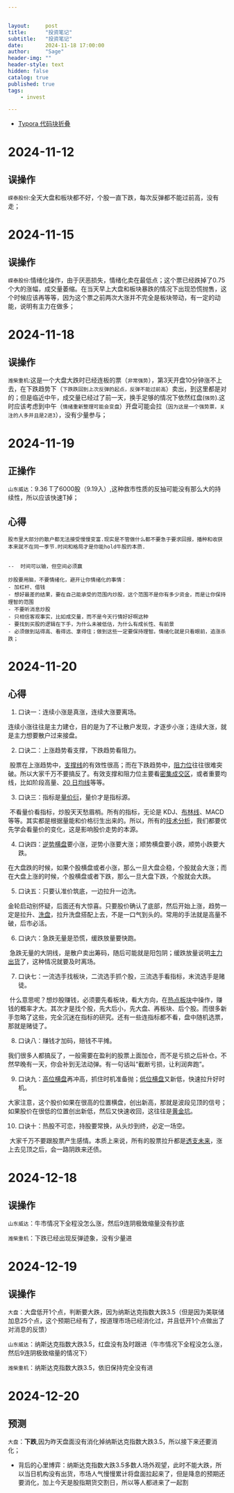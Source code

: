 ```yaml
---


layout:     post
title:      "投资笔记"
subtitle:   "投资笔记"
date:       2024-11-18 17:00:00
author:     "Sage"
header-img: ""
header-style: text
hidden: false
catalog: true
published: true
tags:
    - invest

---
```


- [Typora 代码块折叠](https://blog.csdn.net/shisanxiang_/article/details/136006137)

# 2024-11-12

## 误操作

`嵘泰股份`:全天大盘和板块都不好，个股一直下跌，每次反弹都不能过前高，没有走；

# 2024-11-15

## 误操作

`嵘泰股份`:情绪化操作，由于厌恶损失，情绪化卖在最低点；这个票已经跌掉了0.75个大的涨幅，成交量萎缩。在当天早上大盘和板块暴跌的情况下出现恐慌抛售，这个时候应该再等等，因为这个票之前两次大涨并不完全是板块带动，有一定的动能，说明有主力在做多；

# 2024-11-18

## 误操作

`潍柴重机`:这是一个大盘大跌时已经连板的票（`非常强势`），第3天开盘10分钟涨不上去，在下跌趋势下（`下跌跌回到上次反弹的起点，反弹不能过前高`）卖出，到这里都是对的；但是临近中午，成交量已经过了前一天，换手足够的情况下依然红盘(`强势`).这时应该考虑到中午（`情绪重新整理可能会变盘`）开盘可能会拉（`因为这是一个强势票，关注的人多并且是2进3`），没有少量参与；

# 2024-11-19

## 正操作

`山东威达`：9.36 T了6000股（9.19入）,这种救市性质的反抽可能没有那么大的持续性，所以应该快速T掉；

## 心得

```
股市里大部分的散户都无法接受慢慢变富.现实是不管做什么都不要急于要求回报，播种和收获本来就不在同一季节.时间和格局才是你能hold牛股的本质.

                                                                                          --  时间可以输，但空间必须赢
```

```
炒股要用脑，不要情绪化，避开让你情绪化的事情：
- 加杠杆、借钱
- 想好最差的结果，要在自己能承受的范围内炒股，这个范围不是你有多少资金，而是让你保持理智的范围
- 不要听消息炒股
- 只相信客观事实，比如成交量，而不是今天行情好好啊这种
- 要找到买股的逻辑在下手，为什么未被低估，为什么有成长性、有前景
- 必须做到站得高、看得远、拿得住；做到这些一定要保持理智。情绪化就是只看眼前，追涨杀跌；
```

# 2024-11-20

## 心得

1. 口诀一：连续小涨是真涨，连续大涨要离场。

​	连续小涨往往是主力建仓，目的是为了不让散户发现，才逐步小涨；连续大涨，就是主力想要散户过来接盘。

2. 口诀二：上涨趋势看支撑，下跌趋势看阻力。

​	股票在上涨趋势中，[支撑线](https://zhida.zhihu.com/search?content_id=678809877&content_type=Answer&match_order=1&q=%E6%94%AF%E6%92%91%E7%BA%BF&zhida_source=entity)的有效性很高；而在下跌趋势中，[阻力位](https://zhida.zhihu.com/search?content_id=678809877&content_type=Answer&match_order=1&q=%E9%98%BB%E5%8A%9B%E4%BD%8D&zhida_source=entity)往往很难突破。所以大家千万不要搞反了。有效支撑和阻力位主要看[密集成交区](https://zhida.zhihu.com/search?content_id=678809877&content_type=Answer&match_order=1&q=%E5%AF%86%E9%9B%86%E6%88%90%E4%BA%A4%E5%8C%BA&zhida_source=entity)，或者重要均线，比如阶段高量、[20 日均线](https://zhida.zhihu.com/search?content_id=678809877&content_type=Answer&match_order=1&q=20+%E6%97%A5%E5%9D%87%E7%BA%BF&zhida_source=entity)等等。

3. 口诀三：指标是[量价衍](https://zhida.zhihu.com/search?content_id=678809877&content_type=Answer&match_order=1&q=%E9%87%8F%E4%BB%B7%E8%A1%8D&zhida_source=entity)，量价才是指标源。

​	不看量价看指标，炒股天天愁眉梢。所有的指标，无论是 KDJ、[布林线](https://zhida.zhihu.com/search?content_id=678809877&content_type=Answer&match_order=1&q=%E5%B8%83%E6%9E%97%E7%BA%BF&zhida_source=entity)、MACD 等等。其实都是根据量能和价格衍生出来的。所以，所有的[技术分析](https://zhida.zhihu.com/search?content_id=678809877&content_type=Answer&match_order=1&q=%E6%8A%80%E6%9C%AF%E5%88%86%E6%9E%90&zhida_source=entity)，我们都要优先学会看量价的变化，这是影响股价走势的本源。

4. 口诀四：[逆势横盘](https://zhida.zhihu.com/search?content_id=678809877&content_type=Answer&match_order=1&q=%E9%80%86%E5%8A%BF%E6%A8%AA%E7%9B%98&zhida_source=entity)要小涨，逆势小涨要大涨；顺势横盘要小跌，顺势小跌要大跌。

​	在大盘跌的时候，如果个股横盘或者小涨，那么一旦大盘企稳，个股就会大涨；而在大盘上涨的时候，个股横盘或者下跌，那么一旦大盘下跌，个股就会大跌。

5. 口诀五：只要认准价筑底，一边拉升一边洗。

​	金轮启动别怀疑，后面还有大惊喜。只要股价确认了底部，然后开始上涨，趋势一定是拉升、[洗盘](https://zhida.zhihu.com/search?content_id=678809877&content_type=Answer&match_order=1&q=%E6%B4%97%E7%9B%98&zhida_source=entity)，拉升洗盘搭配上去，不是一口气到头的。常用的手法就是高量不破，后市必活。

6. 口诀六：急跌无量是恐慌，缓跌放量要快跑。

​	急跌无量的大阴线，是散户卖出筹码，随后可能就是阳包阴；缓跌放量说明[主力出货](https://zhida.zhihu.com/search?content_id=678809877&content_type=Answer&match_order=1&q=%E4%B8%BB%E5%8A%9B%E5%87%BA%E8%B4%A7&zhida_source=entity)了，这种情况就要及时离场。

7. 口诀七：一流选手找板块，二流选手抓个股，三流选手看指标，末流选手是赌徒。

​	什么意思呢？想炒股赚钱，必须要先看板块，看大方向，在[热点板块](https://zhida.zhihu.com/search?content_id=678809877&content_type=Answer&match_order=1&q=%E7%83%AD%E7%82%B9%E6%9D%BF%E5%9D%97&zhida_source=entity)中操作，赚钱的概率才大。其次才是找个股，先大后小，先大盘、再板块、后个股。而很多新手忽略了这些，完全沉迷在指标的研究。还有一些连指标都不看，盘中随机选票，那就是赌徒了。

8. 口诀八：赚钱才加码，赔钱不平摊。

​	我们很多人都搞反了，一般需要在盈利的股票上面加仓，而不是亏损之后补仓。不然早晚有一天，你会补到无法动弹。有一句话叫“截断亏损，让利润奔跑”。

9. 口诀九：[高位横盘](https://zhida.zhihu.com/search?content_id=678809877&content_type=Answer&match_order=1&q=%E9%AB%98%E4%BD%8D%E6%A8%AA%E7%9B%98&zhida_source=entity)再冲高，抓住时机准备抛；[低位横盘](https://zhida.zhihu.com/search?content_id=678809877&content_type=Answer&match_order=1&q=%E4%BD%8E%E4%BD%8D%E6%A8%AA%E7%9B%98&zhida_source=entity)又新低，快速拉升好时机。

​	大家注意，这个股价如果在很高的位置横盘，创出新高，那就是波段见顶的信号；如果股价在很低的位置创出新低，然后又快速收回，这往往是[黄金坑](https://zhida.zhihu.com/search?content_id=678809877&content_type=Answer&match_order=1&q=%E9%BB%84%E9%87%91%E5%9D%91&zhida_source=entity)。

10. 口诀十：热股不可恋，持股要常换，从头炒到终，必定一场空。

​	大家千万不要跟股票产生感情。本质上来说，所有的股票拉升都是[透支未来](https://zhida.zhihu.com/search?content_id=678809877&content_type=Answer&match_order=1&q=%E9%80%8F%E6%94%AF%E6%9C%AA%E6%9D%A5&zhida_source=entity)，涨上去见顶之后，会一路阴跌来还债。

# 2024-12-18

## 误操作

`山东威达`：牛市情况下全程没怎么涨，然后9连阴极致缩量没有抄底

`潍柴重机`：下跌已经出现反弹迹象，没有少量进

# 2024-12-19

## 误操作

`大盘`：大盘低开1个点，判断要大跌，因为纳斯达克指数大跌3.5（但是因为美联储加息25个点，这个预期已经有了，按道理市场已经消化过，并且低开1个点做出了对消息的反馈）

`山东威达`：纳斯达克指数大跌3.5，红盘没有及时跟进（牛市情况下全程没怎么涨，然后9连阴极致缩量的情况下）

`潍柴重机`：纳斯达克指数大跌3.5，依旧保持完全没有进

# 2024-12-20

## 预测

`大盘`：**下跌**,因为昨天盘面没有消化掉纳斯达克指数大跌3.5，所以接下来还要消化；

- 背后的心里博弈：纳斯达克指数大跌3.5多数人场外观望，此时不能大跌，所以当日机构没有出货，市场人气慢慢累计将盘面拉起来了，但是降息的预期还要消化，加上今天是股指期货交割日，所以等人都进来了一起割

